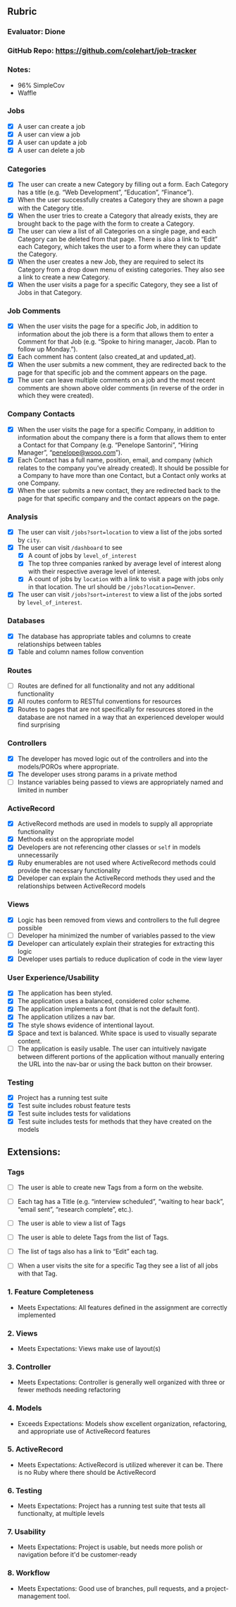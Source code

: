## Rubric

### Evaluator: Dione

### GitHub Repo: https://github.com/colehart/job-tracker

### Notes:

- 96% SimpleCov
- Waffle


### Jobs

- [x] A user can create a job
- [x] A user can view a job
- [x] A user can update a job
- [x] A user can delete a job

### Categories

- [x] The user can create a new Category by filling out a form. Each Category has a title (e.g. “Web Development”, “Education”, “Finance”).
- [x] When the user successfully creates a Category they are shown a page with the Category title.
- [x] When the user tries to create a Category that already exists, they are brought back to the page with the form to create a Category.
- [x] The user can view a list of all Categories on a single page, and each Category can be deleted from that page. There is also a link to “Edit” each Category, which takes the user to a form where they can update the Category.
- [x] When the user creates a new Job, they are required to select its Category from a drop down menu of existing categories. They also see a link to create a new Category.
- [x] When the user visits a page for a specific Category, they see a list of Jobs in that Category.

### Job Comments

- [x] When the user visits the page for a specific Job, in addition to information about the job there is a form that allows them to enter a Comment for that Job (e.g. “Spoke to hiring manager, Jacob. Plan to follow up Monday.”).
- [x] Each comment has content (also created_at and updated_at).
- [x] When the user submits a new comment, they are redirected back to the page for that specific job and the comment appears on the page.
- [x] The user can leave multiple comments on a job and the most recent comments are shown above older comments (in reverse of the order in which they were created).

### Company Contacts

- [x] When the user visits the page for a specific Company, in addition to information about the company there is a form that allows them to enter a Contact for that Company (e.g. “Penelope Santorini”, “Hiring Manager”, “penelope@wooo.com”).
- [x] Each Contact has a full name, position, email, and company (which relates to the company you’ve already created). It should be possible for a Company to have more than one Contact, but a Contact only works at one Company.
- [x] When the user submits a new contact, they are redirected back to the page for that specific company and the contact appears on the page.

### Analysis

- [x] The user can visit `/jobs?sort=location` to view a list of the jobs sorted by `city`.
- [x] The user can visit `/dashboard` to see
  - [x] A count of jobs by `level_of_interest`
  - [x] The top three companies ranked by average level of interest along with their respective average level of interest.
  - [x] A count of jobs by `location` with a link to visit a page with jobs only in that location. The url should be `/jobs?location=Denver`.
- [x] The user can visit `/jobs?sort=interest` to view a list of the jobs sorted by `level_of_interest`.

### Databases

- [x] The database has appropriate tables and columns to create relationships between tables
- [x] Table and column names follow convention

### Routes

- [ ] Routes are defined for all functionality and not any additional functionality
- [x] All routes conform to RESTful conventions for resources
- [x] Routes to pages that are not specifically for resources stored in the database are not named in a way that an experienced developer would find surprising

### Controllers

- [x] The developer has moved logic out of the controllers and into the models/POROs where appropriate.
- [x] The developer uses strong params in a private method
- [ ] Instance variables being passed to views are appropriately named and limited in number

### ActiveRecord

- [x] ActiveRecord methods are used in models to supply all appropriate functionality
- [x] Methods exist on the appropriate model
- [x] Developers are not referencing other classes or `self` in models unnecessarily
- [x] Ruby enumerables are not used where ActiveRecord methods could provide the necessary functionality
- [x] Developer can explain the ActiveRecord methods they used and the relationships between ActiveRecord models

### Views

- [x] Logic has been removed from views and controllers to the full degree possible
- [ ] Developer ha minimized the number of variables passed to the view
- [x] Developer can articulately explain their strategies for extracting this logic
- [x] Developer uses partials to reduce duplication of code in the view layer

### User Experience/Usability

- [x] The application has been styled.
- [x] The application uses a balanced, considered color scheme.
- [x] The application implements a font (that is not the default font).
- [x] The application utilizes a nav bar. 
- [x] The style shows evidence of intentional layout. 
- [x] Space and text is balanced. White space is used to visually separate content. 
- [ ] The application is easily usable. The user can intuitively navigate between different portions of the application without manually entering the URL into the nav-bar or using the back button on their browser.

### Testing

- [x] Project has a running test suite
- [x] Test suite includes robust feature tests
- [x] Test suite includes tests for validations
- [x] Test suite includes tests for methods that they have created on the models

## Extensions:

### Tags

- [ ] The user is able to create new Tags from a form on the website.
- [ ] Each tag has a Title (e.g. “interview scheduled”, “waiting to hear back”, “email sent”, “research complete”, etc.).
- [ ] The user is able to view a list of Tags
- [ ] The user is able to delete Tags from the list of Tags.
- [ ] The list of tags also has a link to “Edit” each tag.
- [ ] When a user visits the site for a specific Tag they see a list of all jobs with that Tag.



### 1. Feature Completeness

* Meets Expectations: All features defined in the assignment are correctly implemented 

### 2. Views

* Meets Expectations: Views make use of layout(s)

### 3. Controller

* Meets Expectations: Controller is generally well organized with three or fewer methods needing refactoring

### 4. Models

* Exceeds Expectations: Models show excellent organization, refactoring, and appropriate use of ActiveRecord features

### 5. ActiveRecord

* Meets Expectations: ActiveRecord is utilized wherever it can be. There is no Ruby where there should be ActiveRecord

### 6. Testing

* Meets Expectations: Project has a running test suite that tests all functionalty, at multiple levels

### 7. Usability

* Meets Expectations: Project is usable, but needs more polish or navigation before it'd be customer-ready

### 8. Workflow

* Meets Expectations: Good use of branches, pull requests, and a project-management tool.


